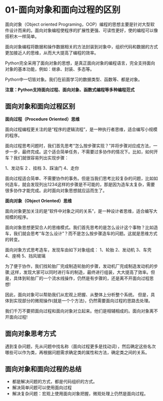 # 01-面向对象和面向过程的区别

面向对象（Object oriented Programing，OOP）编程的思想主要是针对大型软件设计而来的。面向对象编程使程序的扩展性更强、可读性更好，使的编程可以像搭积木一样简单。

面向对象编程将数据和操作数据相关的方法封装到对象中，组织代码和数据的方式更加接近人的思维，从而大大提高了编程的效率。

Python完全采用了面向对象的思想，是真正面向对象的编程语言，完全支持面向对象的基本功能，例如：继承、封装、多态等。

Python中一切皆对象。我们在前面学习的数据类型、函数等、都是对象。


**注意：Python支持面向过程、面向对象、函数式编程等多种编程范式**


## 面向对象和面向过程区别


**面向过程（Procedure Oriented）思维**

面向过程编程更关注的是“程序的逻辑流程”，是一种执行者思维，适合编写小规模的程序。

面向过程思考问题时，我们首先思考“怎么按步骤实现？”并将步骤对应成方法，一步一步，最终完成。这个适合简单任务，不需要过多协作的情况下。比如，如何开车？我们就很容易列出实现步骤：

1、发动车     2 、挂档    3、踩油门   4、走你

面向过程适合简单、不需要协作的事务。但是当我们思考比较复杂的问题，比如如何造车，就会发现列出1234这样的步骤是不可能的，那是因为造车太复杂，需要很多协作才能完成。此时面向对象思想就应运而生了。


**面向对象（Object Oriented）思维**

面向对象更加关注的是“软件中对象之间的关系”，是一种设计者思维，适合编写大规模的程序。

面向对象思想更契合人的思维模式。我们首先思考的是怎么设计这个事物？比如造车，我们就会思考“车怎么设计”？而不是怎么按步骤造车的问题。这就是思维方式的转变。


面向对象方式思考造车，发现车由如下对象组成：
1、轮胎
2、发动机
3、车壳
4、座椅
5、挡风玻璃

为了便于协作，我们找轮胎厂完成制造轮胎的步骤，发动机厂完成制造发动机的步骤;这样，发现大家可以同时进行车的制造，最终进行组装，大大提高了效率。但是，具体到轮胎厂的一个流水线操作，仍然是有步骤的，还是离不开面向过程思想!

因此，面向对象可以帮助我们从宏观上把握、从整体上分析整个系统。 但是，具体到实现部分的微观操作(就是一个个方法)，仍然需要面向过程的思路去处理。

我们千万不要把面向过程和面向对象对立起来。他们是相辅相成的。面向对象离不开面向过程!


## 面向对象思考方式

遇到复杂问题，先从问题中找名称（面向过程更多是找动词），然后确定这些名次哪些可以作为类，再根据问题需求确定类的属性和方法，确定类之间的关系。


## 面向对象和面向过程的总结

- 都是解决问题的方式，都是代码组织的方式。
- 解决简单问题可以使用面向过程
- 解决复杂问题：宏观上使用面向对象把握，微观处理上仍然是面向过程。